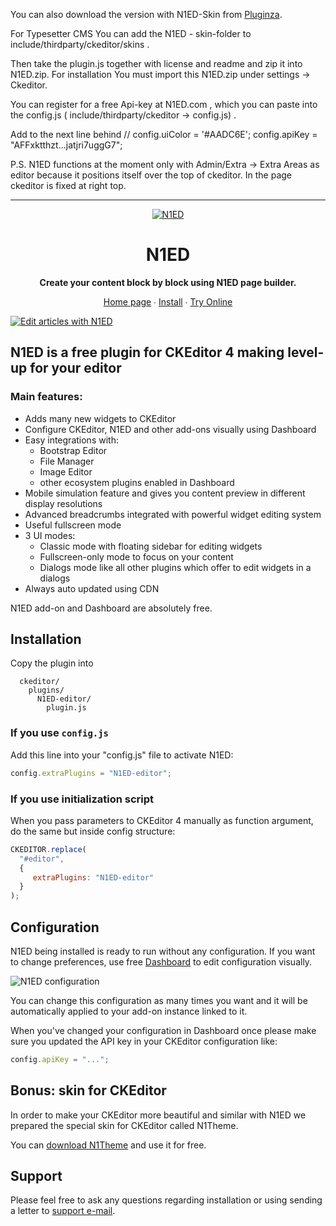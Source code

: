 
<p> You can also download the version with N1ED-Skin from <a href=https://https://pluginza.com/plugins/n1ed>Pluginza</a>.  </p>

<p>For Typesetter CMS You can add the N1ED - skin-folder to include/thirdparty/ckeditor/skins . </p>
<p> Then take the plugin.js together with license and readme and zip it into N1ED.zip. For installation You must import this N1ED.zip under settings -> Ckeditor.  </p>
<p>You can register for a free Api-key at N1ED.com , which you can paste into the config.js ( include/thirdparty/ckeditor -> config.js) .</p>
<p>Add to the next line behind // config.uiColor = '#AADC6E';  config.apiKey = "AFFxktthzt...jatjri7uggG7"; </p>    
<p> P.S. N1ED functions at the moment only with Admin/Extra -> Extra Areas as editor because it positions itself over the top of ckeditor. In the page ckeditor is fixed at right top. </p>
<hr size=1>
<p>    
<p align="center">
    <a href="https://n1ed.com/"><img src="https://n1ed.com/img/favicons/favicon-64x64.png" alt="N1ED" /></a>
</p>

<h1 align="center">N1ED</h1>

<p align="center">
    <strong>Create your content block by block using N1ED page builder.</strong>
</p>

<p align="center">
    <a href="https://n1ed.com/">Home page</a> ∙ <a href="https://n1ed.com/doc/install-ckeditor-plugin/">Install</a> ∙ <a href="https://n1ed.com/demo/">Try Online</a>
</p>

[![Edit articles with N1ED](https://n1ed.com/img/index/main-screenshot.jpg)](https://n1ed.com)

## N1ED is a free plugin for CKEditor 4 making level-up for your editor

### Main features:

- Adds many new widgets to CKEditor
- Configure CKEditor, N1ED and other add-ons visually using Dashboard
- Easy integrations with:
    - Bootstrap Editor
    - File Manager
    - Image Editor
    - other ecosystem plugins enabled in Dashboard
- Mobile simulation feature and gives you content preview in different display resolutions
- Advanced breadcrumbs integrated with powerful widget editing system
- Useful fullscreen mode
- 3 UI modes:
    - Classic mode with floating sidebar for editing widgets
    - Fullscreen-only mode to focus on your content
    - Dialogs mode like all other plugins which offer to edit widgets in a dialogs
- Always auto updated using CDN

N1ED add-on and Dashboard are absolutely free.


## Installation

Copy the plugin into

```
  ckeditor/
    plugins/
      N1ED-editor/
        plugin.js
```

### If you use `config.js`

Add this line into your "config.js" file to activate N1ED:

```js
config.extraPlugins = "N1ED-editor";
```

### If you use initialization script

When you pass parameters to CKEditor 4 manually as function argument, do the same but inside config structure:

```js
CKEDITOR.replace(
  "#editor",
  {
     extraPlugins: "N1ED-editor"
  }
);
```

## Configuration

N1ED being installed is ready to run without any configuration.
If you want to change preferences, use free [Dashboard](https://n1ed.com/dashboard) to edit configuration visually.

![N1ED configuration](https://n1ed.com/img/screenshots/docs/widgets/config-editor/visual-configuration.png)

You can change this configuration as many times you want and it will be automatically applied to your add-on instance linked to it.

When you've changed your configuration in Dashboard once please make sure you updated the API key in your CKEditor configuration like:

```js
config.apiKey = "...";
```


## Bonus: skin for CKEditor

In order to make your CKEditor more beautiful and similar with N1ED we prepared the special skin for CKEditor called N1Theme.

You can [download N1Theme](https://ckeditor.com/cke4/addon/n1theme) and use it for free.

## Support

Please feel free to ask any questions regarding installation or using sending a letter to [support e-mail](mailto:support@helpdesk.edsdk.com).

